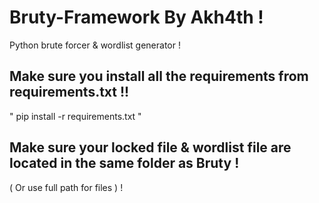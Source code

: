 # Bruty-Framework By Akh4th !

Python brute forcer & wordlist generator !

## Make sure you install all the requirements from requirements.txt !!
" pip install -r requirements.txt "

## Make sure your locked file & wordlist file are located in the same folder as Bruty !
( Or use full path for files ) !
